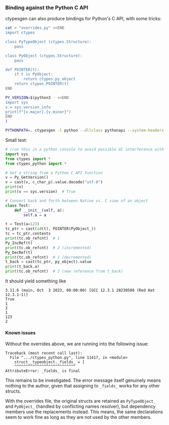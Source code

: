 ### Binding against the Python C API

ctypesgen can also produce bindings for Python's C API, with some tricks:

```bash
cat > "overrides.py" <<END
import ctypes

class PyTypeObject (ctypes.Structure):
    pass

class PyObject (ctypes.Structure):
    pass

def POINTER(t):
    if t is PyObject:
        return ctypes.py_object
    return ctypes.POINTER(t)
END

PY_VERSION=$(python3 - <<END
import sys
v = sys.version_info
print(f"{v.major}.{v.minor}")
END
)

PYTHONPATH=. ctypesgen -l python --dllclass pythonapi --system-headers python$PY_VERSION/Python.h --all-headers -m overrides --linkage-anchor . -o ctypes_python.py
```

Small test:
```python
# (run this in a python console to avoid possible GC interference with the example below)
import sys
from ctypes import *
from ctypes_python import *

# Get a string from a Python C API function
v = Py_GetVersion()
v = cast(v, c_char_p).value.decode("utf-8")
print(v)
print(v == sys.version)  # True

# Convert back and forth between Native vs. C view of an object
class Test:
    def __init__(self, a):
        self.a = a

t = Test(a=123)
tc_ptr = cast(id(t), POINTER(PyObject_))
tc = tc_ptr.contents
print(tc.ob_refcnt)  # 1
Py_IncRef(t)
print(tc.ob_refcnt)  # 2 (incremented)
Py_DecRef(t)
print(tc.ob_refcnt)  # 1 (decremented)
t_back = cast(tc_ptr, py_object).value
print(t_back.a)
print(tc.ob_refcnt)  # 2 (new reference from t_back)
```

It should yield something like
```
3.11.6 (main, Oct  3 2023, 00:00:00) [GCC 12.3.1 20230508 (Red Hat 12.3.1-1)]
True
1
2
1
123
2
```


#### Known issues

Without the overrides above, we are running into the following issue:
```pytb
Traceback (most recent call last):
  File ".../ctypes_python.py", line 11417, in <module>
    struct__typeobject._fields_ = [
    ^^^^^^^^^^^^^^^^^^^^^^^^^^^
AttributeError: _fields_ is final
```

This remains to be investigated.
The error message itself genuinely means nothing to the author, given that assigning to `_fields_` works for any other structs.

With the overrides file, the original structs are retained as `PyTypeObject_` and `PyObject_` (handled by conflicting names resolver), but dependency members use the replacements instead.
This means, the same declarations seem to work fine as long as they are not used by the other members.
